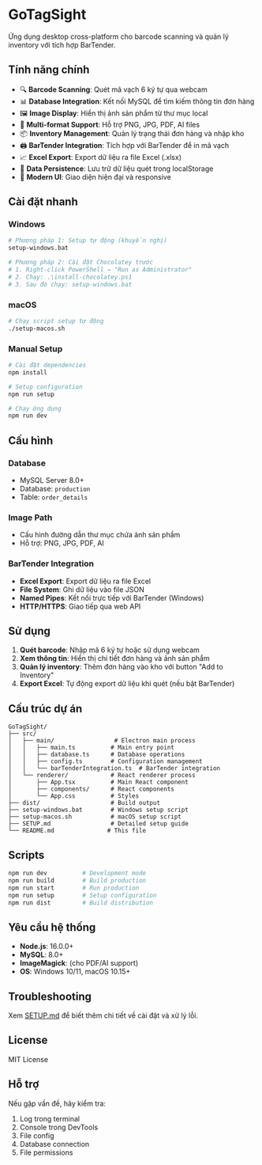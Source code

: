 # GoTagSight

Ứng dụng desktop cross-platform cho barcode scanning và quản lý inventory với tích hợp BarTender.

## Tính năng chính

- 🔍 **Barcode Scanning**: Quét mã vạch 6 ký tự qua webcam
- 📊 **Database Integration**: Kết nối MySQL để tìm kiếm thông tin đơn hàng
- 🖼️ **Image Display**: Hiển thị ảnh sản phẩm từ thư mục local
- 📄 **Multi-format Support**: Hỗ trợ PNG, JPG, PDF, AI files
- 📦 **Inventory Management**: Quản lý trạng thái đơn hàng và nhập kho
- 🖨️ **BarTender Integration**: Tích hợp với BarTender để in mã vạch
- 📈 **Excel Export**: Export dữ liệu ra file Excel (.xlsx)
- 💾 **Data Persistence**: Lưu trữ dữ liệu quét trong localStorage
- 🎨 **Modern UI**: Giao diện hiện đại và responsive

## Cài đặt nhanh

### Windows
```bash
# Phương pháp 1: Setup tự động (khuyến nghị)
setup-windows.bat

# Phương pháp 2: Cài đặt Chocolatey trước
# 1. Right-click PowerShell → "Run as Administrator"
# 2. Chạy: .\install-chocolatey.ps1
# 3. Sau đó chạy: setup-windows.bat
```

### macOS
```bash
# Chạy script setup tự động
./setup-macos.sh
```

### Manual Setup
```bash
# Cài đặt dependencies
npm install

# Setup configuration
npm run setup

# Chạy ứng dụng
npm run dev
```

## Cấu hình

### Database
- MySQL Server 8.0+
- Database: `production`
- Table: `order_details`

### Image Path
- Cấu hình đường dẫn thư mục chứa ảnh sản phẩm
- Hỗ trợ: PNG, JPG, PDF, AI

### BarTender Integration
- **Excel Export**: Export dữ liệu ra file Excel
- **File System**: Ghi dữ liệu vào file JSON
- **Named Pipes**: Kết nối trực tiếp với BarTender (Windows)
- **HTTP/HTTPS**: Giao tiếp qua web API

## Sử dụng

1. **Quét barcode**: Nhập mã 6 ký tự hoặc sử dụng webcam
2. **Xem thông tin**: Hiển thị chi tiết đơn hàng và ảnh sản phẩm
3. **Quản lý inventory**: Thêm đơn hàng vào kho với button "Add to Inventory"
4. **Export Excel**: Tự động export dữ liệu khi quét (nếu bật BarTender)

## Cấu trúc dự án

```
GoTagSight/
├── src/
│   ├── main/                 # Electron main process
│   │   ├── main.ts          # Main entry point
│   │   ├── database.ts      # Database operations
│   │   ├── config.ts        # Configuration management
│   │   └── barTenderIntegration.ts  # BarTender integration
│   └── renderer/            # React renderer process
│       ├── App.tsx          # Main React component
│       ├── components/      # React components
│       └── App.css          # Styles
├── dist/                    # Build output
├── setup-windows.bat        # Windows setup script
├── setup-macos.sh           # macOS setup script
├── SETUP.md                 # Detailed setup guide
└── README.md               # This file
```

## Scripts

```bash
npm run dev          # Development mode
npm run build        # Build production
npm run start        # Run production
npm run setup        # Setup configuration
npm run dist         # Build distribution
```

## Yêu cầu hệ thống

- **Node.js**: 16.0.0+
- **MySQL**: 8.0+
- **ImageMagick**: (cho PDF/AI support)
- **OS**: Windows 10/11, macOS 10.15+

## Troubleshooting

Xem [SETUP.md](SETUP.md) để biết thêm chi tiết về cài đặt và xử lý lỗi.

## License

MIT License

## Hỗ trợ

Nếu gặp vấn đề, hãy kiểm tra:
1. Log trong terminal
2. Console trong DevTools
3. File config
4. Database connection
5. File permissions 